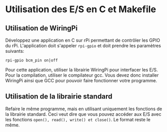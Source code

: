 # Utilisation des E/S en C et Makefile

## Utilisation de WiringPi

Développez une application en C sur rPi permettant de contrôler les GPIO du rPi. L'application doit s'appeler `rpi-gpio` et doit prendre les paramètres suivants:

    rpi-gpio bcm_pin on|off

Pour cette application, utiliser la librairie WiringPi pour interfacer les E/S. Pour la compilation, utiliser le compilateur gcc. Vous devez donc installer WiringPi ainsi que GCC pour pouvoir faire fonctionner votre programme.

## Utilisation de la librairie standard

Refaire le même programme, mais en utilisant uniquement les fonctions de la librairie standard. Ceci veut dire que vous pouvez accéder aux E/S avec les fonctions `open(), read(), write() et close()`. Le format reste le même.

